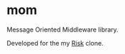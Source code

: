 # mom
Message Oriented Middleware library.

Developed for the my [Risk](https://github.com/bensmith87/risk) clone.
